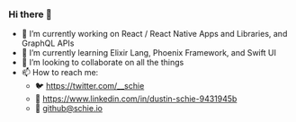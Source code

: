 ### Hi there 👋

- 🔭 I’m currently working on React / React Native Apps and Libraries, and GraphQL APIs
- 🌱 I’m currently learning Elixir Lang, Phoenix Framework, and Swift UI
- 👯 I’m looking to collaborate on all the things
- 📫 How to reach me:  
  - 🐦 https://twitter.com/__schie 
  - 💼 https://www.linkedin.com/in/dustin-schie-9431945b
  - 📧 <a href="mailto:github@schie.io">github@schie.io</a>


<!--
**schie/schie** is a ✨ _special_ ✨ repository because its `README.md` (this file) appears on your GitHub profile.

Here are some ideas to get you started:

- 🔭 I’m currently working on React Native Apps and Libraries, and GraphQL APIs
- 🌱 I’m currently learning Elixir Lang, Phoenix Framework, and Swift UI
- 👯 I’m looking to collaborate on all the things
- 🤔 I’m looking for help with ...
- 💬 Ask me about ...
- 📫 How to reach me:  
  - 🐦 https://twitter.com/__schie 
  - 💼 https://www.linkedin.com/in/dustin-schie-9431945b
- 😄 Pronouns: ...
- ⚡ Fun fact: ...
-->
